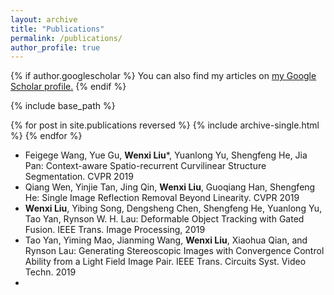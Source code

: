 ```yaml
---
layout: archive
title: "Publications"
permalink: /publications/
author_profile: true
---
```


{% if author.googlescholar %}
  You can also find my articles on <u><a href="{{author.googlescholar}}">my Google Scholar profile</a>.</u>
{% endif %}

{% include base_path %}

{% for post in site.publications reversed %}
  {% include archive-single.html %}
{% endfor %}


* Feigege Wang, Yue Gu, **Wenxi Liu***, Yuanlong Yu, Shengfeng He, Jia Pan: Context-aware Spatio-recurrent Curvilinear Structure Segmentation. CVPR 2019
* Qiang Wen, Yinjie Tan, Jing Qin, **Wenxi Liu**, Guoqiang Han, Shengfeng He: Single Image Reflection Removal Beyond Linearity. CVPR 2019
* **Wenxi Liu**, Yibing Song, Dengsheng Chen, Shengfeng He, Yuanlong Yu, Tao Yan, Rynson W. H. Lau: Deformable Object Tracking with Gated Fusion. IEEE Trans. Image Processing, 2019
* Tao Yan, Yiming Mao, Jianming Wang, **Wenxi Liu**, Xiaohua Qian, and Rynson Lau: Generating Stereoscopic Images with Convergence Control Ability from a Light Field Image Pair. IEEE Trans. Circuits Syst. Video Techn. 2019
* 
